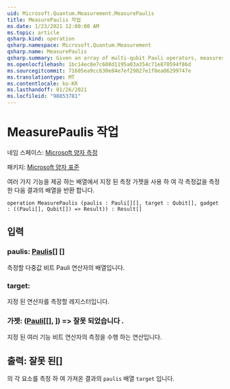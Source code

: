 ```yaml
---
uid: Microsoft.Quantum.Measurement.MeasurePaulis
title: MeasurePaulis 작업
ms.date: 1/23/2021 12:00:00 AM
ms.topic: article
qsharp.kind: operation
qsharp.namespace: Microsoft.Quantum.Measurement
qsharp.name: MeasurePaulis
qsharp.summary: Given an array of multi-qubit Pauli operators, measures each using a specified measurement gadget, then returns the array of results.
ms.openlocfilehash: 1bc14ec8e7c608d1195a03a354c71e870594f86d
ms.sourcegitcommit: 71605ea9cc630e84e7ef29027e1f0ea06299747e
ms.translationtype: MT
ms.contentlocale: ko-KR
ms.lasthandoff: 01/26/2021
ms.locfileid: "98853781"
---
```

# <a name="measurepaulis-operation"></a>MeasurePaulis 작업

네임 스페이스: [Microsoft 양자 측정](xref:Microsoft.Quantum.Measurement)

패키지: [Microsoft 양자 표준](https://nuget.org/packages/Microsoft.Quantum.Standard)


여러 가지 기능을 제공 하는 배열에서 지정 된 측정 가젯을 사용 하 여 각 측정값을 측정 한 다음 결과의 배열을 반환 합니다.

```qsharp
operation MeasurePaulis (paulis : Pauli[][], target : Qubit[], gadget : ((Pauli[], Qubit[]) => Result)) : Result[]
```


## <a name="input"></a>입력

### <a name="paulis--pauli"></a>paulis: [Paulis](xref:microsoft.quantum.lang-ref.pauli)[] []

측정할 다중값 비트 Pauli 연산자의 배열입니다.


### <a name="target--qubit"></a>target: [](xref:microsoft.quantum.lang-ref.qubit)

지정 된 연산자를 측정할 레지스터입니다.


### <a name="gadget--pauliqubit--__invalidresult__"></a>가젯: ([Pauli](xref:microsoft.quantum.lang-ref.pauli)[[], [](xref:microsoft.quantum.lang-ref.qubit)]) => __잘못 되었습니다 <Result>__ . 

지정 된 여러 기능 비트 연산자의 측정을 수행 하는 연산입니다.



## <a name="output--__invalidresult__"></a>출력: __잘못 <Result> 된__[]

의 각 요소를 측정 하 여 가져온 결과의 `paulis` 배열 `target` 입니다.